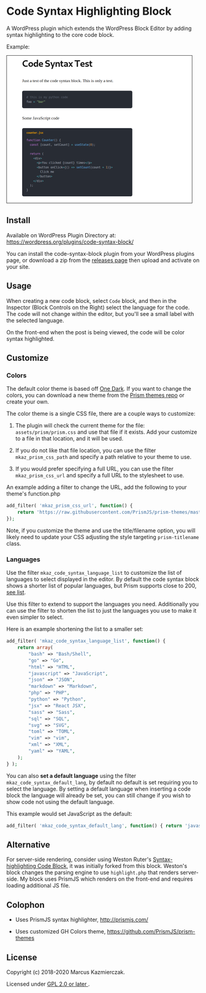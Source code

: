 
# Code Syntax Highlighting Block

A WordPress plugin which extends the WordPress Block Editor by adding syntax highlighting to the core code block.

Example:

<img src="screenshot.png" title="Screenshot example in use" alt="screen shot" width="483" height="384" style="border:1px solid #333"/>

## Install

Available on WordPress Plugin Directory at: https://wordpress.org/plugins/code-syntax-block/

You can install the code-syntax-block plugin from your WordPress plugins page, or download a zip from the  [releases page](https://github.com/mkaz/code-syntax-block/releases) then upload and activate on your site.

## Usage

When creating a new code block, select `Code` block, and then in the Inspector (Block Controls on the Right) select the language for the code. The code will not change within the editor, but you'll see a small label with the selected language.

On the front-end when the post is being viewed, the code will be color syntax highlighted.

## Customize

### Colors

The default color theme is based off [One Dark](https://github.com/AGMStudio/prism-theme-one-dark). If you want to change the colors, you can download a new theme from the [Prism themes repo](https://github.com/PrismJS/prism-themes) or create your own.

The color theme is a single CSS file, there are a couple ways to customize:

1. The plugin will check the current theme for the file: `assets/prism/prism.css` and use that file if it exists. Add your customize to a file in that location, and it will be used.

2. If you do not like that file location, you can use the filter `mkaz_prism_css_path` and specify a path relative to your theme to use.

3. If you would prefer specifying a full URL, you can use the filter `mkaz_prism_css_url` and specify a full URL to the stylesheet to use.

An example adding a filter to change the URL, add the following to your theme's function.php

```php
add_filter( 'mkaz_prism_css_url', function() {
	return 'https://raw.githubusercontent.com/PrismJS/prism-themes/master/themes/prism-hopscotch.css';
});
```

Note, if you customize the theme and use the title/filename option, you will likely need to update your CSS adjusting the style targeting `prism-titlename` class.

### Languages

Use the filter `mkaz_code_syntax_language_list` to customize the list of languages to select displayed in the editor. By default the code syntax block shows a shorter list of popular languages, but Prism supports close to 200, [see list](https://prismjs.com/#supported-languages).

Use this filter to extend to support the languages you need. Additionally you can use the filter to shorten the list to just the languages you use to make it even simpler to select.

Here is an example shortening the list to a smaller set:

```php
add_filter( 'mkaz_code_syntax_language_list', function() {
	return array(
		"bash" => "Bash/Shell",
		"go" => "Go",
		"html" => "HTML",
		"javascript" => "JavaScript",
		"json" => "JSON",
		"markdown" => "Markdown",
		"php" => "PHP",
		"python" => "Python",
		"jsx" => "React JSX",
		"sass" => "Sass",
		"sql" => "SQL",
		"svg" => "SVG",
		"toml" => "TOML",
		"vim" => "vim",
		"xml" => "XML",
		"yaml" => "YAML",
	);
} );
```

You can also **set a default language** using the filter `mkaz_code_syntax_default_lang`, by default no default is set requiring you to select the language. By setting a default language when inserting a code block the language will already be set, you can still change if you wish to show code not using the default language.

This example would set JavaScript as the default:
```php
add_filter( 'mkaz_code_syntax_default_lang', function() { return 'javascript'; });
```


## Alternative

For server-side rendering, consider using Weston Ruter's [Syntax-highlighting Code Block](https://wordpress.org/plugins/syntax-highlighting-code-block/), it was initially forked from this block. Weston's block changes the parsing engine to use `highlight.php` that renders server-side. My block uses PrismJS which renders on the front-end and requires loading additional JS file.

## Colophon

- Uses PrismJS syntax highlighter, http://prismjs.com/

- Uses customized GH Colors theme, https://github.com/PrismJS/prism-themes


## License

Copyright (c) 2018-2020 Marcus Kazmierczak.

Licensed under <a href="https://opensource.org/licenses/GPL-2.0"> GPL 2.0 or later </a>.

